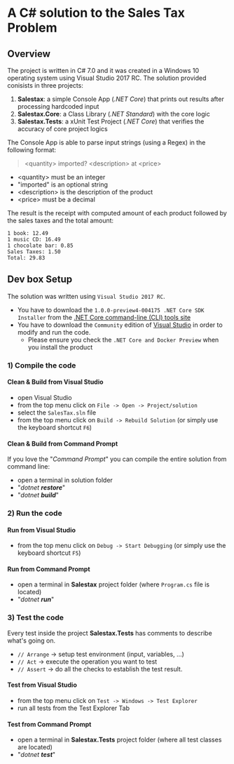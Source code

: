 # A C# solution to the Sales Tax Problem

## Overview
The project is written in C# 7.0 and it was created in a Windows 10 operating system using Visual Studio 2017 RC. 
The solution provided conisists in three projects:

1. **Salestax**: a simple Console App (*.NET Core*) that prints out results after processing hardcoded input
2. **Salestax.Core**: a Class Library (*.NET Standard*) with the core logic
3. **Salestax.Tests**: a xUnit Test Project (*.NET Core*) that verifies the accuracy of core project logics

The Console App is able to parse input strings (using a Regex) in the following format:
> \<quantity\> imported? \<description\> at \<price\>

- \<quantity\> must be an integer
- "imported" is an optional string
- \<description\> is the description of the product
- \<price\> must be a decimal

The result is the receipt with computed amount of each product followed by the sales taxes and the total amount:
```
1 book: 12.49
1 music CD: 16.49
1 chocolate bar: 0.85
Sales Taxes: 1.50
Total: 29.83
```

## Dev box Setup
The solution was written using `Visual Studio 2017 RC`. 
- You have to download the `1.0.0-preview4-004175 .NET Core SDK Installer` from the [.NET Core command-line (CLI) tools site](https://github.com/dotnet/cli)
- You have to download the `Community` edition of [Visual Studio](https://www.visualstudio.com/vs/visual-studio-2017-rc/) in order to modify and run the code.
    - Please ensure you check the `.NET Core and Docker Preview` when you install the product

### 1) Compile the code
#### Clean & Build from Visual Studio
- open Visual Studio
- from the top menu click on `File -> Open -> Project/solution`
- select the `SalesTax.sln` file
- from the top menu click on `Build -> Rebuild Solution` (or simply use the keyboard shortcut `F6`)

#### Clean & Build from Command Prompt
If you love the "*Command Prompt*" you can compile the entire solution from command line:
- open a terminal in solution folder
- "*dotnet **restore***"
- "*dotnet **build***"

### 2) Run the code
#### Run from Visual Studio
- from the top menu click on `Debug -> Start Debugging` (or simply use the keyboard shortcut `F5`)

#### Run from Command Prompt
- open a terminal in **Salestax** project folder (where `Program.cs` file is located)
- "*dotnet **run***"

### 3) Test the code
Every test inside the project **Salestax.Tests** has comments to describe what's going on.
* `// Arrange` -> setup test environment (input, variables, ...)
* `// Act` -> execute the operation you want to test
* `// Assert` -> do all the checks to establish the test result.

#### Test from Visual Studio
- from the top menu click on `Test -> Windows -> Test Explorer`
- run all tests from the Test Explorer Tab

#### Test from Command Prompt
- open a terminal in **Salestax.Tests** project folder (where all test classes are located)
- "*dotnet **test***"